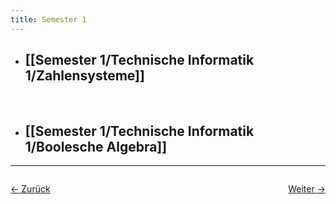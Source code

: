 ```yaml
---
title: Semester 1
---
```


- ## [[Semester 1/Technische Informatik 1/Zahlensysteme]]
	<br>
- ## [[Semester 1/Technische Informatik 1/Boolesche Algebra]]

<hr>

<div style="display: flex; justify-content: space-between;">

  <a href="/">← Zurück</a>

  <a href="Semester 1/Analysis">Weiter →</a>

</div>